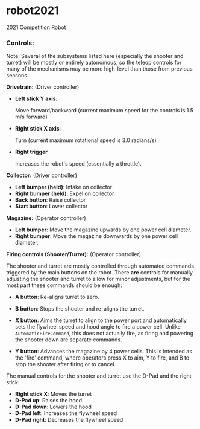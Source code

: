 # robot2021
2021 Competition Robot

### Controls:

Note: Several of the subsystems listed here (especially the shooter and turret) will be mostly or entirely autonomous,
so the teleop controls for many of the mechanisms may be more high-level than those from previous seasons.

**Drivetrain:**
(Driver controller)
  - **Left stick Y axis**: 
  
    Move forward/backward (current maximum speed for the controls is 1.5 m/s forward)
  - **Right stick X axis**:
  
    Turn (current maximum rotational speed is 3.0 radians/s)
  - **Right trigger**

    Increases the robot's speed (essentially a throttle).

**Collector:**
(Driver controller)
  -  **Left bumper (held)**: Intake on collector 
  -  **Right bumper (held)**: Expel on collector 
  -  **Back button**: Raise collector
  -  **Start button**: Lower collector

**Magazine:**
(Operator controller)
  -  **Left bumper**: Move the magazine upwards by one power cell diameter.
  -  **Right bumper**: Move the magazine downwards by one power cell diameter.

**Firing controls (Shooter/Turret):**
(Operator controller)
  
  The shooter and turret are mostly controlled through automated commands triggered by the main buttons on the robot. There __are__ controls for manually adjusting the shooter and turret to allow for minor adjustments, but for the most part these commands should be enough:
  - **A button**: Re-aligns turret to zero.
  - **B button**: Stops the shooter and re-aligns the turret.

  - **X button**: Aims the turret to align to the power port and automatically sets the flywheel speed and hood angle to fire a power cell. Unlike `AutomaticFireCommand`, this does not actually fire, as firing and powering the shooter down are separate commands.

  - **Y button**: Advances the magazine by 4 power cells. This is intended as the 'fire' command, where operators press X to aim, Y to fire, and B to stop the shooter after firing or to cancel.

  The manual controls for the shooter and turret use the D-Pad and the right stick:
  - **Right stick X**: Moves the turret
  - **D-Pad up**: Raises the hood
  - **D-Pad down**: Lowers the hood
  - **D-Pad left**: Increases the flywheel speed
  - **D-Pad right**: Decreases the flywheel speed